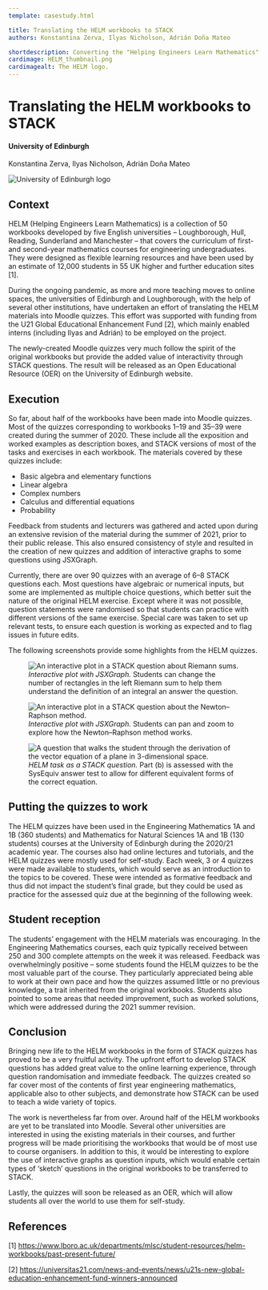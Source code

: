 ```yaml
---
template: casestudy.html

title: Translating the HELM workbooks to STACK
authors: Konstantina Zerva, Ilyas Nicholson, Adrián Doña Mateo

shortdescription: Converting the "Helping Engineers Learn Mathematics" workbooks into STACK quizzes for self-study.
cardimage: HELM_thumbnail.png
cardimagealt: The HELM logo.
---
```


# Translating the HELM workbooks to STACK

#### University of Edinburgh

Konstantina Zerva, Ilyas Nicholson, Adrián Doña Mateo

<img class="figure-img img-fluid img-logo" src="../../2019/Images/Edinburgh_logo_stacked.png" alt="University of Edinburgh logo">

## Context

HELM (Helping Engineers Learn Mathematics) is a collection of 50 workbooks developed by five English universities – Loughborough, Hull, Reading, Sunderland and Manchester – that covers the curriculum of first- and second-year mathematics courses for engineering undergraduates. They were designed as flexible learning resources and have been used by an estimate of 12,000 students in 55 UK higher and further education sites [1].

During the ongoing pandemic, as more and more teaching moves to online spaces, the universities of Edinburgh and Loughborough, with the help of several other institutions, have undertaken an effort of translating the HELM materials into Moodle quizzes. This effort was supported with funding from the U21 Global Educational Enhancement Fund [2], which mainly enabled interns (including Ilyas and Adrián) to be employed on the project.

The newly-created Moodle quizzes very much follow the spirit of the original workbooks but provide the added value of interactivity through STACK questions. The result will be released as an Open Educational Resource (OER) on the University of Edinburgh website.

## Execution

So far, about half of the workbooks have been made into Moodle quizzes. Most of the quizzes corresponding to workbooks 1–19 and 35–39  were created during the summer of 2020. These include all the exposition and worked examples as description boxes, and STACK versions of most of the tasks and exercises in each workbook. The materials covered by these quizzes include:

* Basic algebra and elementary functions
* Linear algebra
* Complex numbers
* Calculus and differential equations
* Probability

Feedback from students and lecturers was gathered and acted upon during an extensive revision of the material during the summer of 2021, prior to their public release. This also ensured consistency of style and resulted in the creation of new quizzes and addition of interactive graphs to some questions using JSXGraph.

Currently, there are over 90 quizzes with an average of 6–8 STACK questions each. Most questions have algebraic or numerical inputs, but some are implemented as multiple choice questions, which better suit the nature of the original HELM exercise. Except where it was not possible, question statements were randomised so that students can practice with different versions of the same exercise. Special care was taken to set up relevant tests, to ensure each question is working as expected and to flag issues in future edits.

The following screenshots provide some highlights from the HELM quizzes.

<div class="float-none img-middle">
<figure class="figure">
<img class="figure-img img-fluid" src="../Images/HELM_1.png" alt="An interactive plot in a STACK question about Riemann sums.">
<figcaption class="figure-caption">
<i>Interactive plot with JSXGraph.</i> Students can change the number of rectangles in the left Riemann sum to help them understand the definition of an integral an answer the question.
</figcaption>
</figure>
</div>

<div class="float-none img-middle">
<figure class="figure">
<img class="figure-img img-fluid" src="../Images/HELM_2.png" alt="An interactive plot in a STACK question about the Newton–Raphson method.">
<figcaption class="figure-caption">
<i>Interactive plot with JSXGraph.</i> Students can pan and zoom to explore how the Newton–Raphson method works.
</figcaption>
</figure>
</div>

<div class="float-none img-middle">
<figure class="figure">
<img class="figure-img img-fluid" src="../Images/HELM_3.png" alt="A question that walks the student through the derivation of the vector equation of a plane in 3-dimensional space.">
<figcaption class="figure-caption">
<i>HELM task as a STACK question.</i> Part (b) is assessed with the SysEquiv answer test to allow for different equivalent forms of the correct equation.
</figcaption>
</figure>
</div>

## Putting the quizzes to work

The HELM quizzes have been used in the Engineering Mathematics 1A and 1B (360 students) and Mathematics for Natural Sciences 1A and 1B (130 students) courses at the University of Edinburgh during the 2020/21 academic year. The courses also had online lectures and tutorials, and the HELM quizzes were mostly used for self-study. Each week, 3 or 4 quizzes were made available to students, which would serve as an introduction to the topics to be covered. These were intended as formative feedback and thus did not impact the student’s final grade, but they could be used as practice for the assessed quiz due at the beginning of the following week.

## Student reception

The students’ engagement with the HELM materials was encouraging. In the Engineering Mathematics courses, each quiz typically received between 250 and 300 complete attempts on the week it was released. Feedback was overwhelmingly positive – some students found the HELM quizzes to be the most valuable part of the course. They particularly appreciated being able to work at their own pace and how the quizzes assumed little or no previous knowledge, a trait inherited from the original workbooks. Students also pointed to some areas that needed improvement, such as worked solutions, which were addressed during the 2021 summer revision.

## Conclusion

Bringing new life to the HELM workbooks in the form of STACK quizzes has proved to be a very fruitful activity. The upfront effort to develop STACK questions has added great value to the online learning experience, through question randomisation and immediate feedback. The quizzes created so far cover most of the contents of first year engineering mathematics, applicable also to other subjects, and demonstrate how STACK can be used to teach a wide variety of topics.

The work is nevertheless far from over. Around half of the HELM workbooks are yet to be translated into Moodle. Several other universities are interested in using the existing materials in their courses, and further progress will be made prioritising the workbooks that would be of most use to course organisers. In addition to this, it would be interesting to explore the use of interactive graphs as question inputs, which would enable certain types of ‘sketch’ questions in the original workbooks to be transferred to STACK.

Lastly, the quizzes will soon be released as an OER, which will allow students all over the world to use them for self-study.

## References

[1] <https://www.lboro.ac.uk/departments/mlsc/student-resources/helm-workbooks/past-present-future/>

[2] <https://universitas21.com/news-and-events/news/u21s-new-global-education-enhancement-fund-winners-announced>

